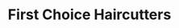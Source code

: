 ---
title: "First Choice Haircutters"
url: /bowling-green/first-choice-haircutters/
shop: hairdresser
---